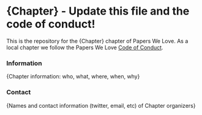 # {Chapter} - Update this file and the code of conduct!

This is the repository for the {Chapter} chapter of Papers We Love. As a local chapter we follow the Papers We Love [Code of Conduct](https://github.com/papers-we-love/iasi/blob/master/code-of-conduct.md).

### Information

{Chapter information: who, what, where, when, why}

### Contact

{Names and contact information (twitter, email, etc) of Chapter organizers}
